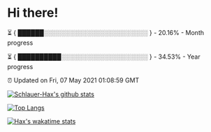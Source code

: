 # Hi there!

⏳ { ██████░░░░░░░░░░░░░░░░░░░░░░░░ } - 20.16% - Month progress

⏳ { ██████████░░░░░░░░░░░░░░░░░░░░ } - 34.53% - Year progress

⏰ Updated on Fri, 07 May 2021 01:08:59 GMT


[![Schlauer-Hax's github stats](https://github-readme-stats.vercel.app/api?username=Schlauer-Hax&show_icons=true&theme=dark&count_private=true)](https://github.com/Schlauer-Hax)


[![Top Langs](https://github-readme-stats.vercel.app/api/top-langs/?username=Schlauer-Hax&layout=compact&theme=dark)](https://github.com/Schlauer-Hax?tab=repositories)


[![Hax's wakatime stats](https://github-readme-stats.vercel.app/api/wakatime?username=Hax&theme=dark)](https://wakatime.com/@Hax)

